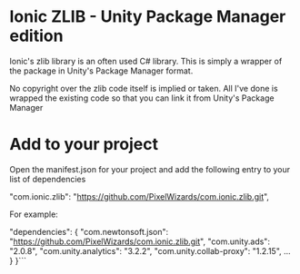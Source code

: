 # Ionic ZLIB - Unity Package Manager edition

Ionic's zlib library is an often used C# library. This is simply a wrapper of the package in Unity's Package Manager format.

No copyright over the zlib code itself is implied or taken. All I've done is wrapped the existing code so that you can link it from Unity's Package Manager

# Add to your project
Open the manifest.json for your project and add the following entry to your list of dependencies

"com.ionic.zlib": "https://github.com/PixelWizards/com.ionic.zlib.git",

For example:

  "dependencies": {
    "com.newtonsoft.json": "https://github.com/PixelWizards/com.ionic.zlib.git",
    "com.unity.ads": "2.0.8",
    "com.unity.analytics": "3.2.2",
    "com.unity.collab-proxy": "1.2.15",
    ...
    }
 }```
